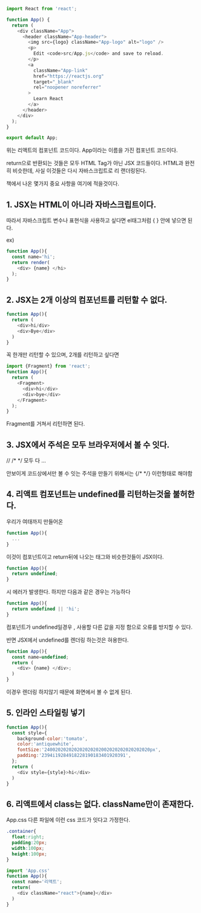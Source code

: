 ```js
import React from 'react';

function App() {
  return (
    <div className="App">
      <header className="App-header">
        <img src={logo} className="App-logo" alt="logo" />
        <p>
          Edit <code>src/App.js</code> and save to reload.
        </p>
        <a
          className="App-link"
          href="https://reactjs.org"
          target="_blank"
          rel="noopener noreferrer"
        >
          Learn React
        </a>
      </header>
    </div>
  );
}

export default App;
```

위는 리액트의 컴포넌트 코드이다. App이라는 이름을 가진 컴포넌트 코드이다.

return으로 반환되는 것들은 모두 HTML Tag가 아닌 JSX 코드들이다. HTML과 완전히 비슷한데, 사실 이것들은 다시 자바스크립트로 리 랜더링된다.

책에서 나온 몇가지 중요 사항을 여기에 적을것이다.

## 1. JSX는 HTML이 아니라 자바스크립트이다.

따라서 자바스크립트 변수나  표현식을 사용하고 싶다면 el태그처럼 { } 안에 넣으면 된다.

ex)

```javascript
function App(){
  const name='hi';
  return render(
    <div> {name} </hi>
  );
}
```

## 2. JSX는 2개 이상의 컴포넌트를 리턴할 수 없다.

```javascript
function App(){
  return (
    <div>hi/div>
    <div>Bye</div>
  )
}
```

꼭 한개만 리턴할 수 있으며, 2개를 리턴하고 싶다면

```javascript
import {Fragment} from 'react';
function App(){
  return (
    <Fragment>
      <div>hi</div>
      <div>bye</div>
    </Fragment>
  );
}
```

Fragment를 거쳐서 리턴하면 된다.

## 3. JSX에서 주석은 모두 브라우저에서 볼 수 잇다.

// /* */ 모두 다 ...

안보이게 코드상에서만 볼 수 잇는 주석을 만들기 위해서는 {/* */} 이런형태로 해야함

## 4. 리액트 컴포넌트는 undefined를 리턴하는것을 불허한다.

우리가 여태까지 만들어온 

```js 
function App(){
  ...
}
```
이것이 컴포넌트이고 return뒤에 나오는 태그와 비슷한것들이 JSX이다.

```js
function App(){
  return undefined;
}
```

시 에러가 발생한다. 하지만 다음과 같은 경우는 가능하다

```js
function App(){
  return undefined || 'hi';
}
```

컴포넌트가 undefined일경우 , 사용할 다른 값을 지정 함으로 오류를 방지할 수 있다.

반면 JSX에서 undefined를 렌더링 하는것은 혀용한다.

```js
function App(){
  const name=undefined;
  return (
    <div> {name} </div>;
  )
}
```

이경우 렌더링 하지않기 때문에 화면에서 볼 수 없게 된다.

## 5. 인라인 스타일링 넣기

```js
function App(){
  const style={
    background-color:'tomato',
    color:'antiquewhite',
    fontSize:'240020202020202020202002020202020202020px',
    padding:'2394i19284918228190183401920391',
  };
  return (
    <div style={style}>hi</div>
  )
}
```

## 6. 리액트에서 class는 없다. className만이 존재한다.
App.css 다른 파일에 이런 css 코드가 잇다고 가정한다.
```css
.container{
  float:right;
  padding:20px;
  width:100px;
  height:100px;
}
```
```js
import 'App.css'
function App(){
  const name='리액트';
  return(
    <div className="react">{name}</div>
  )
}

```